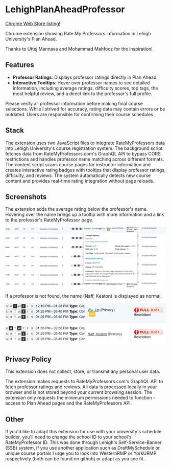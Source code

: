 # LehighPlanAheadProfessor

[Chrome Web Store listing!](https://chromewebstore.google.com/detail/lehighplanaheadprofessor/alogfakffcehkcbmjnhaakneglknpodk?utm_source=item-share-cb)

Chrome extension showing Rate My Professors information in Lehigh University's Plan Ahead.

Thanks to Uttej Mannava and Mohammad Mahfooz for the inspiration!

## Features

- **Professor Ratings**: Displays professor ratings directly in Plan Ahead.
- **Interactive Tooltips**: Hover over professor names to see detailed information, including average ratings, difficulty scores, top tags, the most helpful review, and a direct link to the professor's full profile.
  
Please verify all professor information before making final course selections. While I strived for accuracy, rating data may contain errors or be outdated. Users are responsible for confirming their course schedules

## Stack

The extension uses two JavaScript files to integrate RateMyProfessors data into Lehigh University's course registration system. The background script fetches data from RateMyProfessors.com's GraphQL API to bypass CORS restrictions and handles professor name matching across different formats. The content script scans course pages for instructor information and creates interactive rating badges with tooltips that display professor ratings, difficulty, and reviews. The system automatically detects new course content and provides real-time rating integration without page reloads.

## Screenshots

The extension adds the average rating below the professor's name. Hovering over the name brings up a tooltip with more information and a link to the professor's RateMyProfessor page.

![Normal response](Screenshot-ProfessorFound.png)

If a professor is not found, the name (Naff, Keaton) is displayed as normal.

![Professor not found](Screenshot-ProfessorNotFound.png)

## Privacy Policy

This extension does not collect, store, or transmit any personal user data.

The extension makes requests to RateMyProfessors.com's GraphQL API to fetch professor ratings and reviews. All data is processed locally in your browser and is not stored beyond your current browsing session. The extension only requests the minimum permissions needed to function - access to Plan Ahead pages and the RateMyProfessors API.

## Other

If you'd like to adapt this extension for use with your university's schedule builder, you'll need to change the school ID to your school's RateMyProfessor ID. This was done through Lehigh's Self-Service-Banner (SSB) system, if you use another application such as DraftMySchedule or unique course portals I urge you to look into WesternRMP or YorkURMP respectively (both can be found on github) or adapt as you see fit.
